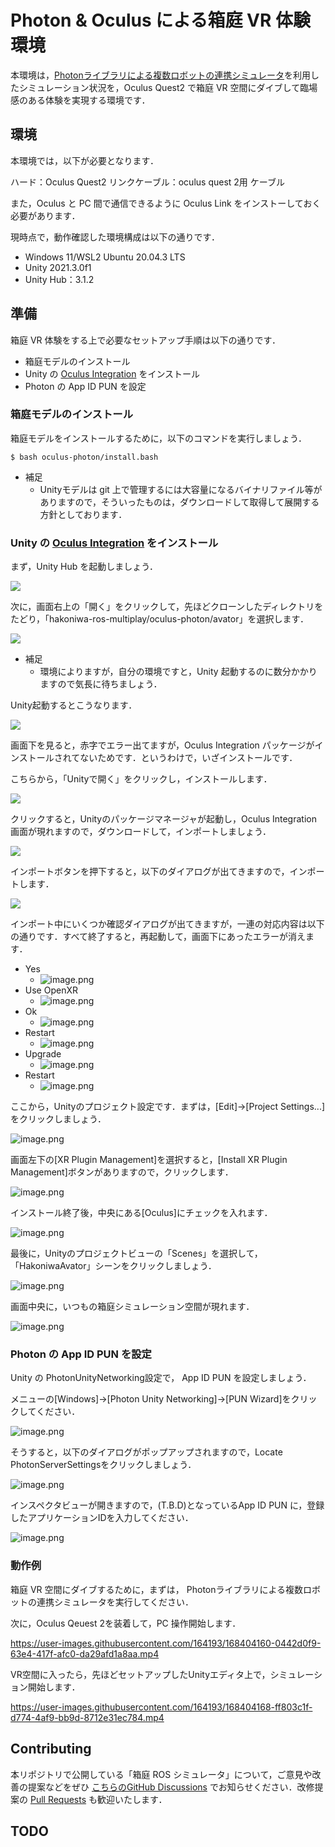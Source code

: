 # Photon & Oculus による箱庭 VR 体験環境

本環境は，[Photonライブラリによる複数ロボットの連携シミュレータ](https://github.com/toppers/hakoniwa-ros-multiplay/tree/main/multiplay-photon)を利用したシミュレーション状況を，Oculus Quest2 で箱庭 VR 空間にダイブして臨場感のある体験を実現する環境です．

## 環境

本環境では，以下が必要となります．

ハード：Oculus Quest2
リンクケーブル：oculus quest 2用 ケーブル

また，Oculus と PC 間で通信できるように Oculus Link をインストーしておく必要があります．

現時点で，動作確認した環境構成は以下の通りです．

* Windows 11/WSL2 Ubuntu 20.04.3 LTS
* Unity 2021.3.0f1
* Unity Hub：3.1.2

## 準備

箱庭 VR 体験をする上で必要なセットアップ手順は以下の通りです．

* 箱庭モデルのインストール
* Unity の [Oculus Integration](https://assetstore.unity.com/packages/tools/integration/oculus-integration-82022?locale=ja-JP) をインストール
* Photon の App ID PUN を設定

### 箱庭モデルのインストール

箱庭モデルをインストールするために，以下のコマンドを実行しましょう．

```
$ bash oculus-photon/install.bash
```

* 補足
  * Unityモデルは git 上で管理するには大容量になるバイナリファイル等がありますので，そういったものは，ダウンロードして取得して展開する方針としております．

### Unity の [Oculus Integration](https://assetstore.unity.com/packages/tools/integration/oculus-integration-82022?locale=ja-JP) をインストール

まず，Unity Hub を起動しましょう．

![](https://camo.qiitausercontent.com/e87ff882b83864d3acbe557ad13cffc24de54d5e/68747470733a2f2f71696974612d696d6167652d73746f72652e73332e61702d6e6f727468656173742d312e616d617a6f6e6177732e636f6d2f302f3234343134372f61343462653762612d323434392d643630372d343737342d3130636537306661396637352e706e67)

次に，画面右上の「開く」をクリックして，先ほどクローンしたディレクトリをたどり，「hakoniwa-ros-multiplay/oculus-photon/avator」を選択します．

![](https://camo.qiitausercontent.com/1e04fc06e7b2efc5f17164c3853a2254efcfb5b2/68747470733a2f2f71696974612d696d6167652d73746f72652e73332e61702d6e6f727468656173742d312e616d617a6f6e6177732e636f6d2f302f3234343134372f31393235386262622d663666652d353266312d353163352d6435663434643135386137372e706e67)

* 補足
  * 環境によりますが，自分の環境ですと，Unity 起動するのに数分かかりますので気長に待ちましょう．

Unity起動するとこうなります．

![](https://camo.qiitausercontent.com/2fd0c7415e4ddf7424f396188f0bbfb6fabc7106/68747470733a2f2f71696974612d696d6167652d73746f72652e73332e61702d6e6f727468656173742d312e616d617a6f6e6177732e636f6d2f302f3234343134372f35623735373439332d636432372d613633642d373164652d3438383234616338636130342e706e67)

画面下を見ると，赤字でエラー出てますが，Oculus Integration パッケージがインストールされてないためです．というわけで，いざインストールです．

こちらから，「Unityで開く」をクリックし，インストールします．

![](https://api.unity.com/v1/oauth2/authorize?client_id=asset_store_v2&locale=en_US&redirect_uri=https%3A%2F%2Fassetstore.unity.com%2Fauth%2Fcallback%3Fredirect_to%3D%252Fpackages%252Ftools%252Fintegration%252Foculus-integration-82022%253Flocale%253Dja-JP&response_type=code&state=344f1588-b6bc-4bdf-9da0-746bc55f37b3)

クリックすると，Unityのパッケージマネージャが起動し，Oculus Integration 画面が現れますので，ダウンロードして，インポートしましょう．

![](https://camo.qiitausercontent.com/aee14b3805b03d351596b424991152b90463c8e5/68747470733a2f2f71696974612d696d6167652d73746f72652e73332e61702d6e6f727468656173742d312e616d617a6f6e6177732e636f6d2f302f3234343134372f32313930633137632d343766352d393330352d333061342d3730666334343032323939332e706e67)

インポートボタンを押下すると，以下のダイアログが出てきますので，インポートします．

![](https://camo.qiitausercontent.com/da25baaf5ab8e9c22083545d7c3f4f0d92ce37c4/68747470733a2f2f71696974612d696d6167652d73746f72652e73332e61702d6e6f727468656173742d312e616d617a6f6e6177732e636f6d2f302f3234343134372f62323132393664632d623331372d353964372d666235362d3832373465373661636336312e706e67)

インポート中にいくつか確認ダイアログが出てきますが，一連の対応内容は以下の通りです．すべて終了すると，再起動して，画面下にあったエラーが消えます．


* Yes
  * ![image.png](https://qiita-image-store.s3.ap-northeast-1.amazonaws.com/0/244147/939b6d78-63e9-a00d-b40f-8c3cf270e884.png)
* Use OpenXR
  * ![image.png](https://qiita-image-store.s3.ap-northeast-1.amazonaws.com/0/244147/ebf9e361-72aa-8d27-7dda-fd89d61b138a.png)
* Ok
  * ![image.png](https://qiita-image-store.s3.ap-northeast-1.amazonaws.com/0/244147/a380ec95-2a1d-7c87-53ba-153c9af7f606.png)
* Restart
  * ![image.png](https://qiita-image-store.s3.ap-northeast-1.amazonaws.com/0/244147/8162d2fc-4442-3c0a-b09c-233c6dd38320.png)
* Upgrade
  * ![image.png](https://qiita-image-store.s3.ap-northeast-1.amazonaws.com/0/244147/4a27a107-7cc1-3375-240b-82310c0fdb53.png)
* Restart
  * ![image.png](https://qiita-image-store.s3.ap-northeast-1.amazonaws.com/0/244147/0c75d1cb-a4b5-9a5c-725a-dcb9c8092a14.png)

ここから，Unityのプロジェクト設定です．まずは，[Edit]->[Project Settings...]をクリックしましょう．

![image.png](https://qiita-image-store.s3.ap-northeast-1.amazonaws.com/0/244147/4fd1bfaf-0a11-a3a8-ce90-8a818acfff0e.png)

画面左下の[XR Plugin Management]を選択すると，[Install XR Plugin Management]ボタンがありますので，クリックします．

![image.png](https://qiita-image-store.s3.ap-northeast-1.amazonaws.com/0/244147/800f2c68-71f5-707c-b1b9-6336366b9c3d.png)

インストール終了後，中央にある[Oculus]にチェックを入れます．

![image.png](https://qiita-image-store.s3.ap-northeast-1.amazonaws.com/0/244147/a251c14a-f6e6-b122-82df-fe76f01e2cb2.png)

最後に，Unityのプロジェクトビューの「Scenes」を選択して，「HakoniwaAvator」シーンをクリックしましょう．

![image.png](https://qiita-image-store.s3.ap-northeast-1.amazonaws.com/0/244147/123fb687-01d6-90f4-cc14-430fcce593e7.png)

画面中央に，いつもの箱庭シミュレーション空間が現れます．

![image.png](https://qiita-image-store.s3.ap-northeast-1.amazonaws.com/0/244147/bbe06f7a-ed47-2a68-1aa6-c71aadc05170.png)


### Photon の App ID PUN を設定
Unity の PhotonUnityNetworking設定で， App ID PUN を設定しましょう．

メニューの[Windows]->[Photon Unity Networking]->[PUN Wizard]をクリックしてください．

![image.png](https://qiita-image-store.s3.ap-northeast-1.amazonaws.com/0/244147/4c2eb96f-edec-c516-8565-a6849835bbb6.png)

そうすると，以下のダイアログがポップアップされますので，Locate PhotonServerSettingsをクリックしましょう．

![image.png](https://qiita-image-store.s3.ap-northeast-1.amazonaws.com/0/244147/315bcf08-f0a0-ab22-3985-bc091cb81edc.png)

インスペクタビューが開きますので，(T.B.D)となっているApp ID PUN に，登録したアプリケーションIDを入力してください．

![image.png](https://qiita-image-store.s3.ap-northeast-1.amazonaws.com/0/244147/4e2db351-cbbb-9bbb-002a-f211861c414a.png)



### 動作例

箱庭 VR 空間にダイブするために，まずは， Photonライブラリによる複数ロボットの連携シミュレータを実行してください．

次に，Oculus Qeuest 2を装着して，PC 操作開始します．



https://user-images.githubusercontent.com/164193/168404160-0442d0f9-63e4-417f-afc0-da29afd1a8aa.mp4



VR空間に入ったら，先ほどセットアップしたUnityエディタ上で，シミュレーション開始します．



https://user-images.githubusercontent.com/164193/168404168-ff803c1f-d774-4af9-bb9d-8712e31ec784.mp4


## Contributing

本リポジトリで公開している「箱庭 ROS シミュレータ」について，ご意見や改善の提案などをぜひ [こちらのGitHub Discussions](https://github.com/toppers/hakoniwa/discussions/categories/idea-request) でお知らせください．改修提案の [Pull Requests](https://github.com/toppers/hakoniwa-ros2sim/pulls) も歓迎いたします．

## TODO

